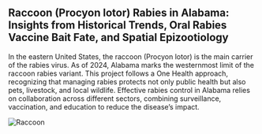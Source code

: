 
## Raccoon (Procyon lotor) Rabies in Alabama: Insights from Historical Trends, Oral Rabies Vaccine Bait Fate, and Spatial Epizootiology

In the eastern United States, the raccoon (Procyon lotor) is the main carrier of the rabies virus. As of 2024, Alabama marks the westernmost limit of the raccoon rabies variant. This project follows a One Health approach, recognizing that managing rabies protects not only public health but also pets, livestock, and local wildlife. Effective rabies control in Alabama relies on collaboration across different sectors, combining surveillance, vaccination, and education to reduce the disease’s impact.

![Raccoon](GALLERY/8fcf89d1-e052-48d2-8c4d-60dd5e1ec079.jpg)
